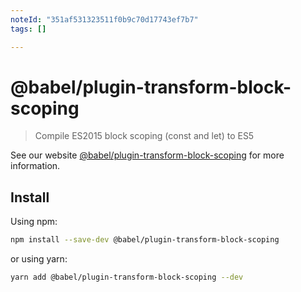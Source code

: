 ```yaml
---
noteId: "351af531323511f0b9c70d17743ef7b7"
tags: []

---
```


# @babel/plugin-transform-block-scoping

> Compile ES2015 block scoping (const and let) to ES5

See our website [@babel/plugin-transform-block-scoping](https://babeljs.io/docs/babel-plugin-transform-block-scoping) for more information.

## Install

Using npm:

```sh
npm install --save-dev @babel/plugin-transform-block-scoping
```

or using yarn:

```sh
yarn add @babel/plugin-transform-block-scoping --dev
```
